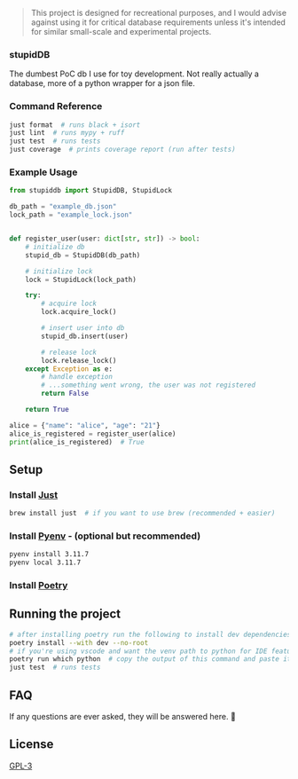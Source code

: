 >This project is designed for recreational purposes, and I would advise against using it for critical database requirements unless it's intended for similar small-scale and experimental projects.

### stupidDB

The dumbest PoC db I use for toy development. Not really actually a database, more of a python wrapper for a json file.

### Command Reference
```bash
just format  # runs black + isort
just lint  # runs mypy + ruff
just test  # runs tests
just coverage  # prints coverage report (run after tests)
```

### Example Usage
```python
from stupiddb import StupidDB, StupidLock

db_path = "example_db.json"
lock_path = "example_lock.json"


def register_user(user: dict[str, str]) -> bool:
    # initialize db
    stupid_db = StupidDB(db_path)

    # initialize lock
    lock = StupidLock(lock_path)

    try:
        # acquire lock
        lock.acquire_lock()

        # insert user into db
        stupid_db.insert(user)

        # release lock
        lock.release_lock()
    except Exception as e:
        # handle exception
        # ...something went wrong, the user was not registered
        return False

    return True

alice = {"name": "alice", "age": "21"}
alice_is_registered = register_user(alice)
print(alice_is_registered)  # True
```


## Setup

### Install [Just](https://github.com/casey/just)
```bash
brew install just  # if you want to use brew (recommended + easier)
```

### Install [Pyenv](https://github.com/pyenv/pyenv) - (optional but recommended)
```bash
pyenv install 3.11.7
pyenv local 3.11.7
```

### Install [Poetry](https://python-poetry.org/docs/)

## Running the project
```bash
# after installing poetry run the following to install dev dependencies
poetry install --with dev --no-root
# if you're using vscode and want the venv path to python for IDE features
poetry run which python  # copy the output of this command and paste it into your .vscode/settings.json {"python.defaultInterpreterPath": PATH}
just test  # runs tests
```

## FAQ

If any questions are ever asked, they will be answered here. 🙋

## License

[GPL-3](https://choosealicense.com/licenses/gpl-3.0/)
